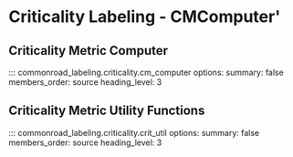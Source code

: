 # Criticality Labeling - CMComputer'

## Criticality Metric Computer
::: commonroad_labeling.criticality.cm_computer
    options:
        summary: false
        members_order: source
        heading_level: 3
## Criticality Metric Utility Functions
::: commonroad_labeling.criticality.crit_util
    options:
        summary: false
        members_order: source
        heading_level: 3